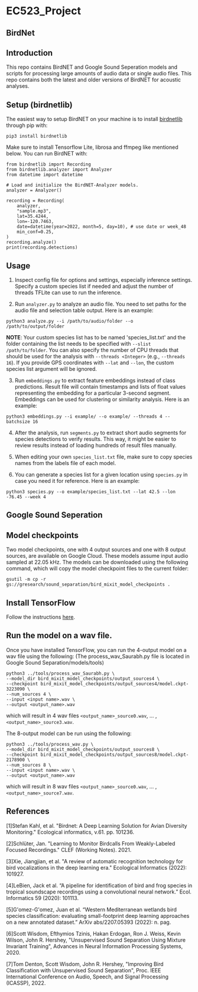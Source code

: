 # EC523_Project

## BirdNet

## Introduction
This repo contains BirdNET and Google Sound Seperation models and scripts for processing large amounts of audio data or single audio files. This repo contains both the latest and older versions of BirdNET for acoustic analyses.

## Setup (birdnetlib)

The easiest way to setup BirdNET on your machine is to install [birdnetlib](https://pypi.org/project/birdnetlib/) through pip with:

```
pip3 install birdnetlib
```

Make sure to install Tensorflow Lite, librosa and ffmpeg like mentioned below. You can run BirdNET with:

```
from birdnetlib import Recording
from birdnetlib.analyzer import Analyzer
from datetime import datetime

# Load and initialize the BirdNET-Analyzer models.
analyzer = Analyzer()

recording = Recording(
    analyzer,
    "sample.mp3",
    lat=35.4244,
    lon=-120.7463,
    date=datetime(year=2022, month=5, day=10), # use date or week_48
    min_conf=0.25,
)
recording.analyze()
print(recording.detections)
```

## Usage

1. Inspect config file for options and settings, especially inference settings. Specify a custom species list if needed and adjust the number of threads TFLite can use to run the inference.

2. Run `analyzer.py` to analyze an audio file. You need to set paths for the audio file and selection table output. Here is an example:

```
python3 analyze.py --i /path/to/audio/folder --o /path/to/output/folder
```

<b>NOTE</b>: Your custom species list has to be named 'species_list.txt' and the folder containing the list needs to be specified with `--slist /path/to/folder`. You can also specify the number of CPU threads that should be used for the analysis with `--threads <Integer>` (e.g., `--threads 16`). If you provide GPS coordinates with `--lat` and `--lon`, the custom species list argument will be ignored.

3. Run `embeddings.py` to extract feature embeddings instead of class predictions. Result file will contain timestamps and lists of float values representing the embedding for a particular 3-second segment. Embeddings can be used for clustering or similarity analysis. Here is an example:

```
python3 embeddings.py --i example/ --o example/ --threads 4 --batchsize 16
```

4. After the analysis, run `segments.py` to extract short audio segments for species detections to verify results. This way, it might be easier to review results instead of loading hundreds of result files manually.

5. When editing your own `species_list.txt` file, make sure to copy species names from the labels file of each model. 

6. You can generate a species list for a given location using `species.py` in case you need it for reference. Here is an example:

```
python3 species.py --o example/species_list.txt --lat 42.5 --lon -76.45 --week 4
```


## Google Sound Seperation

## Model checkpoints

Two model checkpoints, one with 4 output sources and one with 8 output sources, are available on Google Cloud. These models assume input audio sampled at 22.05 kHz. The models can be downloaded using the following command, which will copy the model checkpoint files to the current folder:

```
gsutil -m cp -r gs://gresearch/sound_separation/bird_mixit_model_checkpoints .
```


## Install TensorFlow
Follow the instructions
<a href="https://www.tensorflow.org/install">here</a>.


## Run the model on a wav file.

Once you have installed TensorFlow, you can run the 4-output model on a wav file using the following:
(The process_wav_Saurabh.py file is located in Google Sound Separation/models/tools)

```
python3 ../tools/process_wav_Saurabh.py \
--model_dir bird_mixit_model_checkpoints/output_sources4 \
--checkpoint bird_mixit_model_checkpoints/output_sources4/model.ckpt-3223090 \
--num_sources 4 \
--input <input name>.wav \
--output <output_name>.wav
```
which will result in 4 wav files `<output_name>_source0.wav`, ... , `<output_name>_source3.wav`.

The 8-output model can be run using the following:

```
python3 ../tools/process_wav.py \
--model_dir bird_mixit_model_checkpoints/output_sources8 \
--checkpoint bird_mixit_model_checkpoints/output_sources8/model.ckpt-2178900 \
--num_sources 8 \
--input <input name>.wav \
--output <output_name>.wav
```
which will result in 8 wav files `<output_name>_source0.wav`, ... , `<output_name>_source7.wav`.



## References

[1]Stefan Kahl, et al. "Birdnet: A Deep Learning Solution for Avian Diversity Monitoring." Ecological informatics, v.61. pp. 101236. 

[2]Schlüter, Jan. "Learning to Monitor Birdcalls From Weakly-Labeled Focused Recordings." CLEF (Working Notes). 2021.

[3]Xie, Jiangjian, et al. "A review of automatic recognition technology for bird vocalizations in the deep learning era." Ecological Informatics (2022): 101927.

[4]LeBien, Jack et al. “A pipeline for identification of bird and frog species in tropical soundscape recordings using a convolutional neural network.” Ecol. Informatics 59 (2020): 101113.

[5]G'omez-G'omez, Juan et al. “Western Mediterranean wetlands bird species classification: evaluating small-footprint deep learning approaches on a new annotated dataset.” ArXiv abs/2207.05393 (2022): n. pag.

[6]Scott Wisdom, Efthymios Tzinis, Hakan Erdogan, Ron J. Weiss, Kevin Wilson, John R. Hershey, "Unsupervised Sound Separation Using Mixture Invariant Training", Advances in Neural Information Processing Systems, 2020.

[7]Tom Denton, Scott Wisdom, John R. Hershey, "Improving Bird Classification with Unsupervised Sound Separation", Proc. IEEE International Conference on Audio, Speech, and Signal Processing (ICASSP), 2022.
